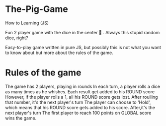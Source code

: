 # The-Pig-Game 
How to Learning (JS) 

Fun 2 player game with the dice in the center 🎲 . Always this stupid random dice, right?

Easy-to-play game written in pure JS, but possibly this is not what you want to know about but more about the rules of the game.

# Rules of the game

The game has 2 players, playing in rounds
In each turn, a player rolls a dice as many times as he whishes. Each result get added to his ROUND score
However, if the player rolls a 1, all his ROUND score gets lost. After roulling that number, it's the next player's turn
The player can choose to 'Hold', which means that his ROUND score gets added to his score. After,it's the next player's turn
The first player to reach 100 points on GLOBAL score wins the game.









